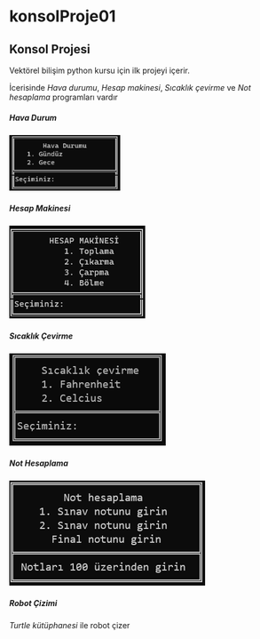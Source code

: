 # konsolProje01
<h2>Konsol Projesi</h2>
<p>Vektörel bilişim python kursu için ilk projeyi içerir.</p>
<p>İcerisinde <i>Hava durumu</i>, <i>Hesap makinesi</i>, <i>Sıcaklık çevirme</i> ve <i>Not hesaplama</i> programları vardır</p>
<h5><i>Hava Durum</i></h5>
<img src="./tanitim/02_proje01_hava.png" width='200'></img>
<h5><i>Hesap Makinesi</i></h5>
<img src="./tanitim/02_proje01_hesap.png">
<h5><i>Sıcaklık Çevirme</i></h5>
<img src="./tanitim/sicaklikCevirme_proje01.png">
<h5><i>Not Hesaplama</i></h5>
<img src="./tanitim/notHesaplama_proje01.png">
<h5><i>Robot Çizimi</i></h5>
<p><em>Turtle kütüphanesi</em> ile <stront>robot</strong> çizer</p>
